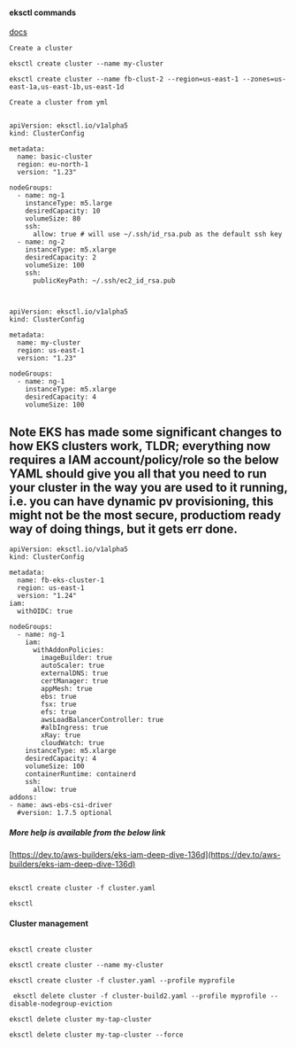 #### eksctl commands

[docs](https://eksctl.io/usage/creating-and-managing-clusters/)


```Create a cluster```

````
eksctl create cluster --name my-cluster

eksctl create cluster --name fb-clust-2 --region=us-east-1 --zones=us-east-1a,us-east-1b,us-east-1d

````


```Create a cluster from yml```


````

apiVersion: eksctl.io/v1alpha5
kind: ClusterConfig

metadata:
  name: basic-cluster
  region: eu-north-1
  version: "1.23"

nodeGroups:
  - name: ng-1
    instanceType: m5.large
    desiredCapacity: 10
    volumeSize: 80
    ssh:
      allow: true # will use ~/.ssh/id_rsa.pub as the default ssh key
  - name: ng-2
    instanceType: m5.xlarge
    desiredCapacity: 2
    volumeSize: 100
    ssh:
      publicKeyPath: ~/.ssh/ec2_id_rsa.pub


````

````

apiVersion: eksctl.io/v1alpha5
kind: ClusterConfig

metadata:
  name: my-cluster
  region: us-east-1
  version: "1.23"

nodeGroups:
  - name: ng-1
    instanceType: m5.xlarge
    desiredCapacity: 4
    volumeSize: 100

````


## Note EKS has made some significant changes to how EKS clusters work, TLDR; everything now requires a IAM account/policy/role so the below YAML should give you all that you need to run your cluster in the way you are used to it running, i.e. you can have dynamic pv provisioning, this might not be the most secure, productiom ready way of doing things, but it gets err done.


````
apiVersion: eksctl.io/v1alpha5
kind: ClusterConfig

metadata:
  name: fb-eks-cluster-1
  region: us-east-1
  version: "1.24"
iam:
  withOIDC: true

nodeGroups:
  - name: ng-1
    iam:
      withAddonPolicies:
        imageBuilder: true
        autoScaler: true
        externalDNS: true
        certManager: true
        appMesh: true
        ebs: true
        fsx: true
        efs: true
        awsLoadBalancerController: true
        #albIngress: true
        xRay: true
        cloudWatch: true
    instanceType: m5.xlarge
    desiredCapacity: 4
    volumeSize: 100
    containerRuntime: containerd
    ssh:
      allow: true
addons:
- name: aws-ebs-csi-driver
  #version: 1.7.5 optional

````

##### More help is available from the below link

[https://dev.to/aws-builders/eks-iam-deep-dive-136d](https://dev.to/aws-builders/eks-iam-deep-dive-136d)

````

eksctl create cluster -f cluster.yaml

````

```eksctl```

#### Cluster management

````

eksctl create cluster

eksctl create cluster --name my-cluster

eksctl create cluster -f cluster.yaml --profile myprofile

 eksctl delete cluster -f cluster-build2.yaml --profile myprofile --disable-nodegroup-eviction

eksctl delete cluster my-tap-cluster

eksctl delete cluster my-tap-cluster --force
